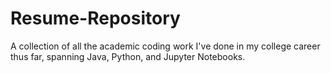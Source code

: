 # Resume-Repository
A collection of all the academic coding work I've done in my college career thus far, spanning Java, Python, and Jupyter Notebooks.
